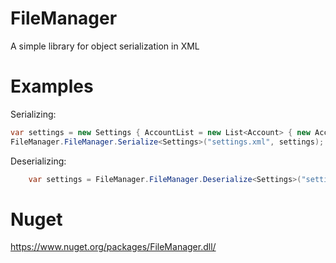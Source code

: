 FileManager
===========

A simple library for object serialization in XML

Examples
===========

Serializing:

```csharp
var settings = new Settings { AccountList = new List<Account> { new Account { Username = "test", Password = "123qwe" } } };
FileManager.FileManager.Serialize<Settings>("settings.xml", settings);
```

Deserializing:

```csharp
    var settings = FileManager.FileManager.Deserialize<Settings>("settings.xml");
```

Nuget
===========
https://www.nuget.org/packages/FileManager.dll/
